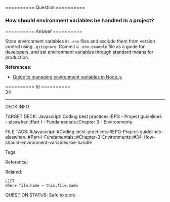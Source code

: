 ========== Question ==========  

### How should environment variables be handled in a project?  

========== Answer ==========  

Store environment variables in `.env` files and exclude them from version control using `.gitignore`. Commit a `.env.example` file as a guide for developers, and set environment variables through standard means for production.

**References**:

-   [Guide to managing environment variables in Node.js](https://medium.com/@rafaelvidaurre/managing-environment-variables-in-node-js-2cb45a55195f)

========== Id ==========  
34

---

DECK INFO

TARGET DECK: Javascript::Coding best practices::EPG - Project guidelines - elsewhen::Part I - Fundamentals::Chapter 3 - Environments

FILE TAGS: #Javascript::#Coding-best-practices::#EPG-Project-guidelines-elsewhen::#Part-I-Fundamentals::#Chapter-3-Environments::#34-How-should-environment-variables-be-handle

Tags:

Reference:

Related:

```dataview
LIST
where file.name = this.file.name
```

QUESTION STATUS: Safe to store

